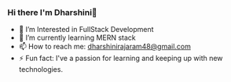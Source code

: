 ### Hi there I'm Dharshini👋

- 🔭 I’m Interested in FullStack Development
- 🌱 I’m currently learning MERN stack
- 📫 How to reach me: dharshinirajaram48@gmail.com
- ⚡ Fun fact:  I've a passion for learning and keeping up with new technologies.
  


